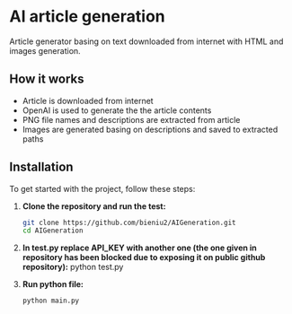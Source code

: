 # AI article generation

Article generator basing on text downloaded from internet with HTML and images generation.

## How it works
- Article is downloaded from internet
- OpenAI is used to generate the the article contents
- PNG file names and descriptions are extracted from article
- Images are generated basing on descriptions and saved to extracted paths
## Installation

To get started with the project, follow these steps:

1. **Clone the repository and run the test:**
   ```bash
   git clone https://github.com/bieniu2/AIGeneration.git
   cd AIGeneration
   

2. **In test.py replace API_KEY with another one (the one given in repository has been blocked due to exposing it on public github repository):**
   python test.py

3. **Run python file:**
   ```bash
   python main.py